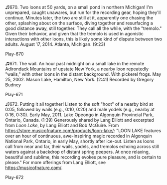 ♫670. Two loons at 50 yards, on a small pond in northern Michigan! I'm
unprepared, caught unawares, but run for the recording gear, hoping
they'll continue. Minutes later, the two are still at it, apparently one
chasing the other, splashing about on the surface, diving together and
resurfacing a good distance away, still together. They call all the
while, with the "tremolo." Given their behavior, and given that the
tremolo is used in agonistic interactions with other loons, this is
likely some kind of dispute between two adults. August 17, 2014.
Atlanta, Michigan. (9:23)

Play-670

♫671. The wail. An hour past midnight on a small lake in the remote
Adirondack Mountains of upstate New York, a nearby loon repeatedly
"wails," with other loons in the distant background. With pickerel
frogs. May 25, 2002. Mason Lake, Hamilton, New York. (2:41) Recorded by
Gregory Budney

Play-671

♫672. Putting it all together! Listen to the soft "hoot" of a nearby
bird at 0:05, followed by wails (e.g., 0:10, 0:20) and male yodels
(e.g., nearby at 0:16, 0:30). Early May, 2011. Lake Opeongo in Algonquin
Provincial Park, Ontario, Canada. (1:39) Generously shared by Lang
Elliott and excerpted from *Loon Lake*, by Lang Elliott and Bob McGuire.
From https://store.musicofnature.com/products/loon-lake/: "LOON LAKE
features over an hour of continuous, awe-inspiring magic recorded in
Algonquin National Park, Ontario, in early May, shortly after ice-out.
Listen as loons call from near and far, their wails, yodels, and
tremolos echoing across still waters against a backdrop of distant
spring peepers. At once relaxing, beautiful and sublime, this recording
evokes pure pleasure, and is certain to please." For more offerings from
Lang Elliott, see <https://musicofnature.com/>.

Play-672
